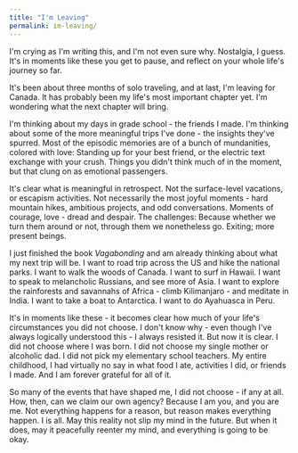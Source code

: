 ```yaml
---
title: "I'm Leaving"
permalink: im-leaving/
---
```


I'm crying as I'm writing this, and I'm not even sure why. Nostalgia, I guess. It's in moments like these you get to pause, and reflect on your whole life's journey so far.

It's been about three months of solo traveling, and at last, I'm leaving for Canada. It has probably been my life's most important chapter yet. I'm wondering what the next chapter will bring.

I'm thinking about my days in grade school - the friends I made. I'm thinking about some of the more meaningful trips I've done - the insights they've spurred. Most of the episodic memories are of a bunch of mundanities, colored with love: Standing up for your best friend, or the electric text exchange with your crush. Things you didn't think much of in the moment, but that clung on as emotional passengers.

It's clear what is meaningful in retrospect. Not the surface-level vacations, or escapism activities. Not necessarily the most joyful moments - hard mountain hikes, ambitious projects, and odd conversations. Moments of courage, love - dread and despair. The challenges: Because whether we turn them around or not, through them we nonetheless go. Exiting; more present beings.

I just finished the book *Vagabonding* and am already thinking about what my next trip will be. I want to road trip across the US and hike the national parks. I want to walk the woods of Canada. I want to surf in Hawaii. I want to speak to melancholic Russians, and see more of Asia. I want to explore the rainforests and savannahs of Africa - climb Kilimanjaro - and meditate in India. I want to take a boat to Antarctica. I want to do Ayahuasca in Peru.

It's in moments like these - it becomes clear how much of your life's circumstances you did not choose. I don't know why - even though I've always logically understood this - I always resisted it. But now it is clear. I did not choose where I was born. I did not choose my single mother or alcoholic dad. I did not pick my elementary school teachers. My entire childhood, I had virtually no say in what food I ate, activities I did, or friends I made. And I am forever grateful for all of it.

So many of the events that have shaped me, I did not choose - if any at all. How, then, can we claim our own agency? Because I am you, and you are me. Not everything happens for a reason, but reason makes everything happen. I is all. May this reality not slip my mind in the future. But when it does, may it peacefully reenter my mind, and everything is going to be okay.
